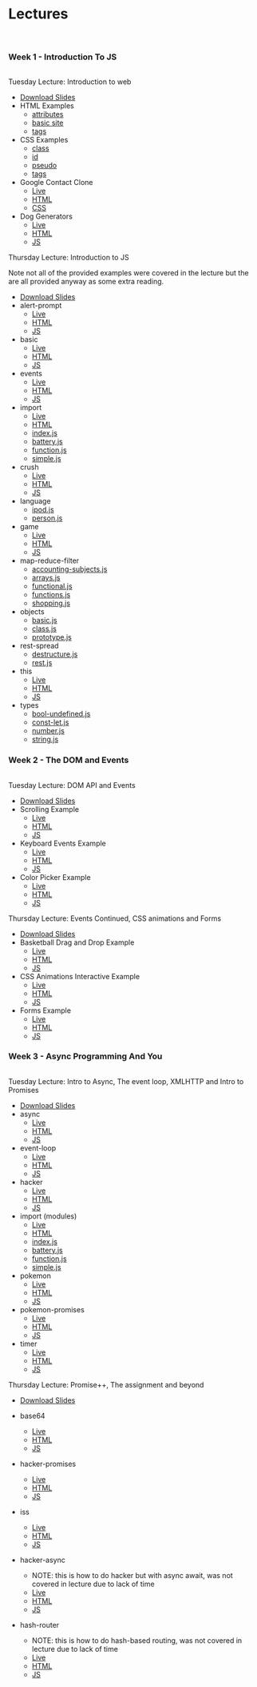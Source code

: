 # Lectures
<br>

### Week 1 - Introduction To JS
<hr class="underline" style="background: var(--warning)">

<div class="blockheading" style="border-color: var(--warning)">Tuesday Lecture: Introduction to web</div>

- [Download Slides](lectures/pdfs/lecture-1-into-to-the-web.pdf)
- HTML Examples
    - [attributes](render.html?l=html&c=lectures/lecture1/html/attributes.txt)
    - [basic site](render.html?l=html&c=lectures/lecture1/html/index.txt)
    - [tags](render.html?l=html&c=lectures/lecture1/html/tags.txt)
- CSS Examples
    - [class](render.html?l=css&c=lectures/lecture1/css/class.css)
    - [id](render.html?l=css&c=lectures/lecture1/css/id.css)
    - [pseudo](render.html?l=css&c=lectures/lecture1/css/pseudo.css)
    - [tags](render.html?l=css&c=lectures/lecture1/css/tags.css)
- Google Contact Clone
    - [Live](lectures/lecture1/)
    - [HTML](render.html?l=html&c=lectures/lecture1/index.html)
    - [CSS](render.html?l=css&c=lecture1/style.css)
- Dog Generators
    - [Live](lectures/lecture1/doggo)
    - [HTML](render.html?l=html&c=lectures/lecture1/doggo/index.html)
    - [JS](render.html?l=js&c=lectures/lecture1/doggo/script.js)

<div class="blockheading" style="border-color: var(--warning)">Thursday Lecture: Introduction to JS</div>

Note not all of the provided examples were covered in the lecture but the are all provided anyway as some extra reading. 

- [Download Slides](lectures/pdfs/lecture-2-into-to-js.pdf)
- alert-prompt
    - [Live](lectures/lecture2/alert-prompt)
    - [HTML](render.html?l=html&c=lectures/lecture2/alert-prompt/index.html)
    - [JS](render.html?l=js&c=lectures/lecture2/alert-prompt/script.js)
- basic
    - [Live](lectures/lecture2/basic/first.html)
    - [HTML](render.html?l=html&c=lectures/lecture2/basic/first.html)
    - [JS](render.html?l=js&c=lectures/lecture2/basic/simple.js)
- events
    - [Live](lectures/lecture2/events)
    - [HTML](render.html?l=html&c=lectures/lecture2/events/index.html)
    - [JS](render.html?l=js&c=lectures/lecture2/events/dynamic.js)
- import
    - [Live](lectures/lecture2/import)
    - [HTML](render.html?l=html&c=lectures/lecture2/import/index.html)
    - [index.js](render.html?l=js&c=lectures/lecture2/import/index.js)
    - [battery.js](render.html?l=js&c=lectures/lecture2/import/battery.js)
    - [function.js](render.html?l=js&c=lectures/lecture2/import/function.js)
    - [simple.js](render.html?l=js&c=lectures/lecture2/import/simple.js)
- crush
    - [Live](lectures/lecture2/language/crush)
    - [HTML](render.html?l=html&c=lectures/lecture2/language/crush/index.html)
    - [JS](render.html?l=js&c=lectures/lecture2/language/crush/index.js)
- language
    - [ipod.js](render.html?l=js&c=lectures/lecture2/language/ipod.js)
    - [person.js](render.html?l=js&c=lectures/lecture2/language/person.js)
- game
    - [Live](lectures/lecture2/language/game)
    - [HTML](render.html?l=html&c=lectures/lecture2/language/game/index.html)
    - [JS](render.html?l=js&c=lectures/lecture2/language/game/index.js)
- map-reduce-filter
    - [accounting-subjects.js](render.html?l=js&c=lectures/lecture2/map-reduce-filter/accounting-subjects.js)
    - [arrays.js](render.html?l=js&c=lectures/lecture2/map-reduce-filter/arrays.js)
    - [functional.js](render.html?l=js&c=lectures/lecture2/map-reduce-filter/functional.js)
    - [functions.js](render.html?l=js&c=lectures/lecture2/map-reduce-filter/functions.js)
    - [shopping.js](render.html?l=js&c=lectures/lecture2/map-reduce-filter/shopping.js)
- objects
    - [basic.js](render.html?l=js&c=lectures/lecture2/objects/basic.js)
    - [class.js](render.html?l=js&c=lectures/lecture2/objects/class.js)
    - [prototype.js](render.html?l=js&c=lectures/lecture2/objects/prototype.js)
- rest-spread
    - [destructure.js](render.html?l=js&c=lectures/lecture2/rest-spread/destructure.js)
    - [rest.js](render.html?l=js&c=lectures/lecture2/rest-spread/rest.js)
- this
    - [Live](lectures/lecture2/this/first.html)
    - [HTML](render.html?l=html&c=lectures/lecture2/this/first.html)
    - [JS](render.html?l=js&c=lectures/lecture2/this/simple.js)
- types
    - [bool-undefined.js](render.html?l=js&c=lectures/lecture2/types/bool-undefined.js)
    - [const-let.js](render.html?l=js&c=lectures/lecture2/types/const-let.js)
    - [number.js](render.html?l=js&c=lectures/lecture2/types/number.js)
    - [string.js](render.html?l=js&c=lectures/lecture2/types/string.js)

### Week 2 - The DOM and Events
<hr class="underline" style="background: var(--info)">

<div class="blockheading" style="border-color: var(--info)">Tuesday Lecture: DOM API and Events</div>

- [Download Slides](lectures/pdfs/lecture-3-dom-and-events.pdf)
- Scrolling Example
    - [Live](lectures/lecture3/scrolling/scrolling.html)
    - [HTML](render.html?l=html&c=lectures/lecture3/scrolling/scrolling.html)
    - [JS](render.html?l=js&c=lectures/lecture3/scrolling/scrolling.js)
- Keyboard Events Example
    - [Live](lectures/lecture3/keyboard/keyboardevents.html)
    - [HTML](render.html?l=html&c=lectures/lecture3/keyboard/keyboardevents.html)
    - [JS](render.html?l=js&c=lectures/lecture3/keyboard/keyboardevents.js)
- Color Picker Example
    - [Live](lectures/lecture3/colorpicker/colorpicker.html)
    - [HTML](render.html?l=html&c=lectures/lecture3/colorpicker/colorpicker.html)
    - [JS](render.html?l=js&c=lectures/lecture3/colorpicker/colorpicker.js)

<div class="blockheading" style="border-color: var(--info)">Thursday Lecture: Events Continued, CSS animations and Forms</div>

- [Download Slides](lectures/pdfs/lecture-4-events-continued.pdf)
- Basketball Drag and Drop Example
    - [Live](lectures/lecture4/basketball/draganddrop.html)
    - [HTML](render.html?l=html&c=lectures/lecture4/basketball/draganddrop.html)
    - [JS](render.html?l=js&c=lectures/lecture4/basketball/draganddrop.js)
- CSS Animations Interactive Example
    - [Live](lectures/lecture4/cssanimations/cssanimations.html)
    - [HTML](render.html?l=html&c=lectures/lecture4/cssanimations/cssanimations.html)
    - [JS](render.html?l=js&c=lectures/lecture4/cssanimations/cssanimations.js)
- Forms Example
    - [Live](lectures/lecture4/forms/form.html)
    - [HTML](render.html?l=html&c=lectures/lecture4/forms/form.html)
    - [JS](render.html?l=js&c=lectures/lecture4/forms/form.js)

### Week 3 - Async Programming And You
<hr class="underline" style="background: var(--purple)">

<div class="blockheading" style="border-color: var(--purple)">Tuesday Lecture: Intro to Async, The event loop, XMLHTTP and Intro to Promises</div>

- [Download Slides](lectures/pdfs/lecture-5-async-programming-and-you-1.pdf)
- async
    - [Live](lectures/lecture5/async/index.html)
    - [HTML](render.html?l=html&c=lectures/lecture5/async/index.html)
    - [JS](render.html?l=js&c=lectures/lecture5/async/index.js)
- event-loop
    - [Live](lectures/lecture5/event-loop/index.html)
    - [HTML](render.html?l=html&c=lectures/lecture5/event-loop/index.html)
    - [JS](render.html?l=js&c=lectures/lecture5/event-loop/index.js)
- hacker
    - [Live](lectures/lecture5/hacker/index.html)
    - [HTML](render.html?l=html&c=lectures/lecture5/hacker/index.html)
    - [JS](render.html?l=js&c=lectures/lecture5/hacker/index.js)
- import (modules)
    - [Live](lectures/lecture5/import/index.html)
    - [HTML](render.html?l=html&c=lectures/lecture5/import/index.html)
    - [index.js](render.html?l=js&c=lectures/lecture5/import/index.js)
    - [battery.js](render.html?l=js&c=lectures/lecture5/import/battery.js)
    - [function.js](render.html?l=js&c=lectures/lecture5/import/function.js)
    - [simple.js](render.html?l=js&c=lectures/lecture5/import/simple.js)
- pokemon
    - [Live](lectures/lecture5/pokemon/index.html)
    - [HTML](render.html?l=html&c=lectures/lecture5/pokemon/index.html)
    - [JS](render.html?l=js&c=lectures/lecture5/pokemon/index.js)
- pokemon-promises
    - [Live](lectures/lecture5/pokemon-promises/index.html)
    - [HTML](render.html?l=html&c=lectures/lecture5/pokemon-promises/index.html)
    - [JS](render.html?l=js&c=lectures/lecture5/pokemon-promises/index.js)
- timer
    - [Live](lectures/lecture5/timer/index.html)
    - [HTML](render.html?l=html&c=lectures/lecture5/timer/index.html)
    - [JS](render.html?l=js&c=lectures/lecture5/timer/index.js)

<div class="blockheading" style="border-color: var(--purple)">Thursday Lecture: Promise++, The assignment and beyond</div>

- [Download Slides](lectures/pdfs/lecture-5-async-programming-and-you-2.pdf)
- base64
    - [Live](lectures/lecture6/base64/index.html)
    - [HTML](render.html?l=html&c=lectures/lecture6/base64/index.html)
    - [JS](render.html?l=js&c=lectures/lecture6/base64/index.js)
- hacker-promises
    - [Live](lectures/lecture6/hacker-promises/index.html)
    - [HTML](render.html?l=html&c=lectures/lecture6/hacker-promises/index.html)
    - [JS](render.html?l=js&c=lectures/lecture6/hacker-promises/index.js)
- iss
    - [Live](lectures/lecture6/iss/index.html)
    - [HTML](render.html?l=html&c=lectures/lecture6/iss/index.html)
    - [JS](render.html?l=js&c=lectures/lecture6/iss/index.js)
- hacker-async
    - NOTE: this is how to do hacker but with async await, was not covered in lecture due to lack of time
    - [Live](lectures/lecture6/hacker-async/index.html)
    - [HTML](render.html?l=html&c=lectures/lecture6/hacker-async/index.html)
    - [JS](render.html?l=js&c=lectures/lecture6/hacker-async/index.js)

- hash-router
    - NOTE: this is how to do hash-based routing, was not covered in lecture due to lack of time
    - [Live](lectures/lecture6/routing/index.html)
    - [HTML](render.html?l=html&c=lectures/lecture6/routing/index.html)
    - [JS](render.html?l=js&c=lectures/lecture6/routing/script.js)

